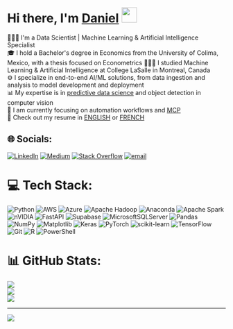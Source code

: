 <h1>Hi there, I'm <a href="https://hemant.codes">Daniel</a> <img src="https://media.giphy.com/media/hvRJCLFzcasrR4ia7z/giphy.gif" width="35px"> </h1>

👨🏻‍💻 I'm a Data Scientist | Machine Learning & Artificial Intelligence Specialist  
🎓 I hold a Bachelor's degree in Economics from the University of Colima, Mexico, with a thesis focused on Econometrics
👨🏻‍🎓 I studied Machine Learning & Artificial Intelligence at College LaSalle in Montreal, Canada  
⚙️ I specialize in end-to-end AI/ML solutions, from data ingestion and analysis to model development and deployment  
📊 My expertise is in [predictive data science](https://cloud.google.com/learn/what-is-predictive-analytics) and object detection in computer vision  
🤖 I am currently focusing on automation workflows and [MCP](https://modelcontextprotocol.io/docs/getting-started/intro)  
📝 Check out my resume in [ENGLISH](https://drive.google.com/file/d/1Res4YFkP6W2Y2FhQw8451GlZtqdD8ScI/view?usp=drive_link) or [FRENCH](https://drive.google.com/file/d/1E46dMiDu2zSo5Yuapi2EKiJExURNswZk/view?usp=drive_link)

## 🌐 Socials:
[![LinkedIn](https://img.shields.io/badge/LinkedIn-%230077B5.svg?logo=linkedin&logoColor=white)](https://linkedin.com/in/danielsnhr) [![Medium](https://img.shields.io/badge/Medium-12100E?logo=medium&logoColor=white)](https://medium.com/@danielsnhr) [![Stack Overflow](https://img.shields.io/badge/-Stackoverflow-FE7A16?logo=stack-overflow&logoColor=white)](https://stackoverflow.com/users/danielsnhr) [![email](https://img.shields.io/badge/Email-D14836?logo=gmail&logoColor=white)](mailto:danielsnhr@outlook.com) 

# 💻 Tech Stack:
![Python](https://img.shields.io/badge/python-3670A0?style=flat&logo=python&logoColor=ffdd54) ![AWS](https://img.shields.io/badge/AWS-%23FF9900.svg?style=flat&logo=amazon-aws&logoColor=white) ![Azure](https://img.shields.io/badge/azure-%230072C6.svg?style=flat&logo=microsoftazure&logoColor=white) ![Apache Hadoop](https://img.shields.io/badge/Apache%20Hadoop-66CCFF?style=flat&logo=apachehadoop&logoColor=black) ![Anaconda](https://img.shields.io/badge/Anaconda-%2344A833.svg?style=flat&logo=anaconda&logoColor=white) ![Apache Spark](https://img.shields.io/badge/Apache%20Spark-FDEE21?style=flat&logo=apachespark&logoColor=black) ![nVIDIA](https://img.shields.io/badge/cuda-000000.svg?style=flat&logo=nVIDIA&logoColor=green) ![FastAPI](https://img.shields.io/badge/FastAPI-005571?style=flat&logo=fastapi) ![Supabase](https://img.shields.io/badge/Supabase-3ECF8E?style=flat&logo=supabase&logoColor=white) ![MicrosoftSQLServer](https://img.shields.io/badge/Microsoft%20SQL%20Server-CC2927?style=flat&logo=microsoft%20sql%20server&logoColor=white) ![Pandas](https://img.shields.io/badge/pandas-%23150458.svg?style=flat&logo=pandas&logoColor=white) ![NumPy](https://img.shields.io/badge/numpy-%23013243.svg?style=flat&logo=numpy&logoColor=white) ![Matplotlib](https://img.shields.io/badge/Matplotlib-%23ffffff.svg?style=flat&logo=Matplotlib&logoColor=black) ![Keras](https://img.shields.io/badge/Keras-%23D00000.svg?style=flat&logo=Keras&logoColor=white) ![PyTorch](https://img.shields.io/badge/PyTorch-%23EE4C2C.svg?style=flat&logo=PyTorch&logoColor=white) ![scikit-learn](https://img.shields.io/badge/scikit--learn-%23F7931E.svg?style=flat&logo=scikit-learn&logoColor=white) ![TensorFlow](https://img.shields.io/badge/TensorFlow-%23FF6F00.svg?style=flat&logo=TensorFlow&logoColor=white) ![Git](https://img.shields.io/badge/git-%23F05033.svg?style=flat&logo=git&logoColor=white) ![R](https://img.shields.io/badge/r-%23276DC3.svg?style=flat&logo=r&logoColor=white) ![PowerShell](https://img.shields.io/badge/PowerShell-%235391FE.svg?style=flat&logo=powershell&logoColor=white)

# 📊 GitHub Stats:
![](https://github-readme-stats.vercel.app/api?username=danielsnhr&theme=dark&hide_border=false&include_all_commits=false&count_private=false)<br/>
![](https://nirzak-streak-stats.vercel.app/?user=danielsnhr&theme=dark&hide_border=false)<br/>
![](https://github-readme-stats.vercel.app/api/top-langs/?username=danielsnhr&theme=dark&hide_border=false&include_all_commits=false&count_private=false&layout=compact)

---
[![](https://visitcount.itsvg.in/api?id=danielsnhr&icon=0&color=0)](https://visitcount.itsvg.in)
